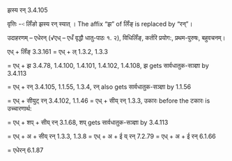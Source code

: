

 झस्य रन् 3.4.105 


वृत्तिः --ः लिँङो झस्‍य रन् स्‍यात् । The affix “झ” of लिँङ् is replaced by “रन्”। 


उदाहरणम् – एधेरन् (√एध् – एधँ वृद्धौ धातु-पाठः १. २), विधिलिँङ्, कर्तरि प्रयोग:, प्रथम-पुरुषः, बहुवचनम्। 

एध् + लिँङ् 3.3.161 = एध् + ल् 1.3.2, 1.3.3 

= एध् + झ 3.4.78, 1.4.100, 1.4.101, 1.4.102, 1.4.108, झ gets सार्वधातुक-सञ्ज्ञा by 3.4.113 

= एध् + रन् 3.4.105, 1.1.55, 1.3.4, रन् also gets सार्वधातुक-सञ्ज्ञा by 1.1.56 

= एध् + सीयुट् रन् 3.4.102, 1.1.46 = एध् + सीय् रन् 1.3.3, उकारः before the टकारः is उच्चारणार्थ: 

= एध् + शप् + सीय् रन् 3.1.68, शप् gets सार्वधातुक-सञ्ज्ञा by 3.4.113 

= एध् + अ + सीय् रन् 1.3.3, 1.3.8 = एध् + अ + ई य् रन् 7.2.79 = एध् + अ + ई रन् 6.1.66 

= एधेरन् 6.1.87 


